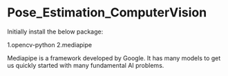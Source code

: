 # Pose_Estimation_ComputerVision

Initially install the below package:

1.opencv-python
2.mediapipe

Mediapipe is a framework developed by Google. It has many models to get us quickly started with many fundamental AI problems.
